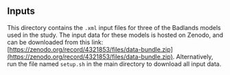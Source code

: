 ## Inputs

This directory contains the `.xml` input files for three of the Badlands models used in the study.
The input data for these models is hosted on Zenodo, and can be downloaded from this link: [https://zenodo.org/record/4321853/files/data-bundle.zip](https://zenodo.org/record/4321853/files/data-bundle.zip).
Alternatively, run the file named `setup.sh` in the main directory to download all input data.

